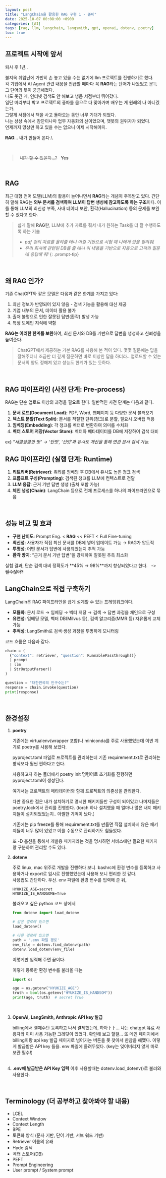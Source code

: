 ```yaml
---
layout: post
title: "LangChain을 활용한 RAG 구현 1 - 준비"
date: 2025-10-07 00:08:00 +0900
categories: [AI]
tags: [rag, llm, langchain, langsmith, gpt, openai, dotenv, poetry]
toc: true
---
```


## 프로젝트 시작에 앞서

퇴사 후 1년..  

불지옥 취업난에 가만히 손 놓고 있을 수는 없기에 llm 프로젝트를 진행하기로 했다.  
각 기업에서 AI Agent 관련 내용을 언급할 때마다 꼭 **RAG**라는 단어가 나왔었고 문득 그 단어의 뜻이 궁금해졌다.  
나도 웃긴 게, 인터넷 검색도 안 해보고 냉큼 서점부터 뛰어갔다.  
일단 머리부터 박고 프로젝트의 풍파를 몸으로 다 맞아가며 배우는 게 원래의 나 아니겠는가.  
그렇게 서점에서 책을 사고 돌아오는 동안 너무 기대가 되었다.  
나는 상상 속에서 잠깐이나마 업무 자동화의 신이었으며, 챗봇의 권위자가 되었다.  
언제까지 망상만 하고 있을 수는 없으니 이제 시작해야지.  

**RAG**... 내가 만들어 본다.\

<br>

> &nbsp; ~~내가 할 수 있을까...?~~&nbsp;&nbsp; **Yes**

<br>

## RAG

최근 대형 언어 모델(LLM)의 활용이 늘어나면서 **RAG**라는 개념이 주목받고 있다.
간단히 말해 RAG는 **외부 문서를 검색하여 LLM이 답변 생성에 참고하도록 하는 구조**이다.
이를 통해 LLM의 최신성 부족, 사내 데이터 보안, 환각(Hallucination) 등의 문제를 보완할 수 있다고 한다.

> 쉽게 말해 **RAG**란, LLM에 추가 자료를 줘서 내가 원하는 Task를 더 잘 수행하도록 하는 기술  
>
> - *pdf 강의 자료를 올려줄 테니 이걸 기반으로 시험 때 나에게 답을 알려줘!*
> - *우리 회사에 관련된 DB를 줄 테니 이 내용을 기반으로 자동으로 고객의 질문에 응답해 줘!*
{: .prompt-tip}
<br>

## 왜 RAG 인가?

기존 ChatGPT와 같은 모델은 다음과 같은 한계를 가지고 있다:

1. 최신 정보가 반영되어 있지 않음 - 검색 기능을 활용해 대신 제공
2. 기업 내부의 문서, 데이터 활용 불가
3. 출처 불명으로 인한 잘못된 답변(환각) 발생 가능
4. 특정 도메인 지식에 약함

**RAG는 이러한 한계를 보완**하여, 최신 문서와 DB를 기반으로 답변을 생성하고 신뢰성을 높여준다.  

> ChatGPT에서 제공하는 기본 RAG를 사용해 본 적이 있다. 몇몇 질문에는 답을 잘해주더니 조금만 더 깊게 질문하면 바로 이상한 답을 하더라.. 업로드할 수 있는 문서의 양도 정해져 있고 성능도 한계가 있는 듯하다.
<br>

## RAG 파이프라인 (사전 단계: Pre-process)

RAG는 단순 업로드 이상의 과정을 필요로 한다. 일반적인 사전 단계는 다음과 같다.

1. **문서 로드(Document Load)**: PDF, Word, 웹페이지 등 다양한 문서 불러오기
2. **텍스트 분할(Text Split)**: 문서를 적절한 단위(청크)로 분할, 필요시 오버랩 적용
3. **임베딩(Embedding)**: 각 청크를 벡터로 변환하여 의미를 수치화
4. **벡터 스토어 저장(Vector Store)**: 벡터와 메타데이터를 DB에 저장하여 검색 대비

ex) *“새콤달콤한 맛” → ‘단맛’, ‘신맛’과 유사도 계산을 통해 연관 문서 검색 가능.*
<br>

## RAG 파이프라인 (실행 단계: Runtime)

1. **리트리버(Retriever)**: 쿼리를 임베딩 후 DB에서 유사도 높은 청크 검색
2. **프롬프트 구성(Prompting)**: 검색된 청크를 LLM에 컨텍스트로 전달
3. **LLM 응답**: 근거 기반 답변 생성 (출처 포함 가능)
4. **체인 생성(Chain)**: LangChain 등으로 전체 프로세스를 하나의 파이프라인으로 묶음
<br>

## 성능 비교 및 효과

- **구현 난이도**: Prompt Eng. < **RAG** << PEFT < Full Fine-tuning
- **최신성**: 사용자가 직접 최신 문서를 DB에 넣어 업데이트 가능 → RAG가 압도적
- **투명성**: 어떤 문서가 답변에 사용되었는지 추적 가능
- **환각 방지**: “근거 문서 기반 답변”을 강제하여 잘못된 추측 최소화

실험 결과, 단순 검색 대비 정확도가 **45% → 98%**까지 향상되었다고 한다. &nbsp; -> &nbsp; ~~필수잖아?~~
<br>

## LangChain으로 직접 구축하기

LangChain은 RAG 파이프라인을 쉽게 설계할 수 있는 프레임워크이다.

- **모듈화**: 문서 로드 → 임베딩 → 벡터 저장 → 검색 → 답변 과정을 체인으로 구성
- **유연성**: 임베딩 모델, 벡터 DB(Milvus 등), 검색 알고리즘(MMR 등) 자유롭게 교체 가능
- **추적성**: LangSmith로 검색·생성 과정을 투명하게 모니터링

코드 흐름은 다음과 같다.

```python
chain = (
  {"context": retriever, "question": RunnablePassthrough()}
  | prompt
  | llm
  | StrOutputParser()
)

question = "대한민국의 인구수는?"
response = chain.invoke(question)
print(response)
```

<br>

## 환경설정

1. **poetry**  

   기존에는 virtualenv(wrapper 포함)나 miniconda를 주로 사용했었는데 이번 계기로 poetry를 사용해 보았다.  

   pyproject.toml 파일로 프로젝트를 관리하는데 기존 requirement.txt로 관리하는 방식보다 훨씬 편하다고 한다.  

   사용하고자 하는 폴더에서 poetry init 명령어로 초기화를 진행하면 pyproject.toml이 생성된다.  

   여기서는 프로젝트의 메타데이터와 함께 프로젝트의 의존성을 관리한다.  

   다만 중요한 점은 내가 설치하기로 명시한 패키지들만 구성이 되어있고 나머지들은 poetry.lock에서 관리를 진행한다. (torch 하나 설치했을 때 얼마나 많은 새끼 패키지들이 설치되었었는지.. 아찔한 기억이 났다.)

   기존에는 pip freeze를 통해 requirement.txt를 만들면 직접 설치하지 않은 패키지들이 너무 많이 있었고 이를 수동으로 관리하기도 힘들었다.  

   또 -D 옵션을 통해서 개발용 패키지라는 것을 명시하면 서비스에만 필요한 패키지랑 구분하여 관리할 수도 있다.
   <br>

2. **dotenv**  

   주로 linux, mac 위주로 개발을 진행하다 보니. bashrc에 환경 변수를 등록하고 사용하거나 export로 임시로 진행했었는데 사용해 보니 편리한 것 같다.  
   사용법도 간단하다. 우선. env 파일에 환경 변수를 입력해 준 뒤,

   ```text
   HYUKIZE_AGE=secret
   HYUKIZE_IS_HANDSOME=True
   ```

   불러오고 싶은 python 코드 상에서

   ```python
   from dotenv import load_dotenv
   
   # 같은 경로에 있으면
   load_dotenv()

   # 다른 경로에 있으면
   path = '.env 파일 경로'
   env_file = dotenv.find_dotenv(path)
   dotenv.load_dotenv(env_file)
   ```

   이렇게만 입력해 주면 끝이다.  

   이렇게 등록한 환경 변수를 불러올 때는

   ```python
   import os

   age = os.getenv("HYUKIZE_AGE")
   truth = bool(os.getenv("HYUKIZE_IS_HANDSOM"))
   print(age, truth)  # secret True
   ```

   <br>

3. **OpenAI, LangSmith, Anthropic API key 발급**

   billing에서 결제수단 등록하고 나서 결제했는데, 하아ㅏㅏ... 나는 chatgpt 유료 사용자라 이미 사용 가능한 크레딧이 있었다. 확인해 보고 할걸... 또 메인 페이지에서 billing이랑 api key 발급 페이지로 넘어가는 버튼을 못 찾아서 한참을 헤맸다.
   이렇게 발급받은 API key 들을. env 파일에 올려두었다. (key는 잊어버리지 않게 따로 보관 필수!)  
   <br>

4. **.env에 발급받은 API Key 입력**
   이후 사용할때는 dotenv.load_dotenv()로 불러와 사용한다.
<br>

## Terminology (더 공부하고 찾아봐야 할 내용)

- LCEL
- Context Window
- Context Length
- BPE
- 토큰화 방식 (문자 기반, 단어 기반, 서브 워드 기반)
- Retriever 이름의 유래
- Hyde 검색
- 벡터 스토어(DB)
- PEFT
- Prompt Engineering
- User prompt / System prompt
